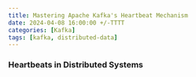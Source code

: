 ```yaml
---
title: Mastering Apache Kafka's Heartbeat Mechanism 
date: 2024-04-08 16:00:00 +/-TTTT
categories: [Kafka]
tags: [kafka, distributed-data]
---
```


### Heartbeats in Distributed Systems
